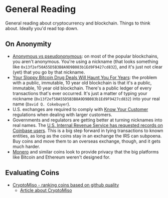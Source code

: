 General Reading
===============

General reading about cryptocurrency and blockchain. Things to think about. Ideally you'd read top down.

On Anonymity
------------
* [Anonymous vs pseudononymous](https://tante.cc/2011/08/12/anonymous-vs-pseudonymous/): on most
of the popular blockchains, you aren't anonymous. You're using a
nickname 
(that looks something like `0x13f2ef50A55D5B3B8A9D9B083b1Ed9F9427cd832`), and it's just not clear (yet) that you go by that nickname.
* [Your Sloppy Bitcoin Drug Deals Will Haunt You For Years](https://www.wired.com/story/bitcoin-drug-deals-silk-road-blockchain/): the problem with a public, immutable, 10 year old blockchain is that it's a public, immutable, 10 year old blockchain. There's a public ledger of every transactions that's ever occurred. It's just a matter of typing your nickname (`0x13f2ef50A55D5B3B8A9D9B083b1Ed9F9427cd832`) into your real name (`David Q. Cokebuyer`).
* U.S. exchanges are required to comply with [Know Your Customer](https://steemit.com/bitcoin/@steemitguide/guide-to-regulating-cryptocurrency-via-the-know-your-customer-procedure-and-compliance) regulations when dealing with larger customers.
* Governments and regulators are getting better at turning nicknames into real names. The [U.S. Internal Revenue Service has requested records on Coinbase users](https://medium.com/@GlobalTaxAccountants/irs-narrows-scope-of-coinbase-subpoena-impact-for-coinbase-users-770532755c5e). This is a big step forward in tying transactions to known entities, as long as the coins stay in an exchange the IRS can subpoena. Buy coins and move them to an overseas exchange, though, and it gets much harder. 
* [Monero](https://www.monero.how/how-does-monero-privacy-work) and similar coins look to provide privacy that the big platforms like Bitcoin and Ethereum weren't designed for.

Evaluating Coins
----------------
* [CryptoMiso - ranking coins based on github quality](https://www.cryptomiso.com/)
    * [Article about CryptoMiso](https://news.bitcoin.com/new-website-ranks-600-cryptocurrencies-github-activity/)
